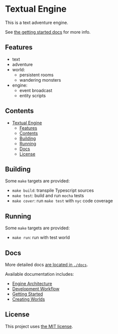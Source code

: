 # Textual Engine

This is a text adventure engine.

See [the getting started docs](docs/getting-started.md) for more info.

## Features

- text
- adventure
- world:
  - persistent rooms
  - wandering monsters
- engine:
  - event broadcast
  - entity scripts

## Contents

- [Textual Engine](#textual-engine)
  - [Features](#features)
  - [Contents](#contents)
  - [Building](#building)
  - [Running](#running)
  - [Docs](#docs)
  - [License](#license)

## Building

Some `make` targets are provided:

- `make build`: transpile Typescript sources
- `make test`: build and run `mocha` tests
- `make cover`: run `make test` with `nyc` code coverage

## Running

Some `make` targets are provided:

- `make run`: run with test world

## Docs

More detailed docs [are located in `./docs`](docs/).

Available documentation includes:

- [Engine Architecture](docs/architecture.md)
- [Development Workflow](docs/development.md)
- [Getting Started](docs/getting-started.md)
- [Creating Worlds](docs/worlds.md)

## License

This project uses [the MIT license](LICENSE.md).
